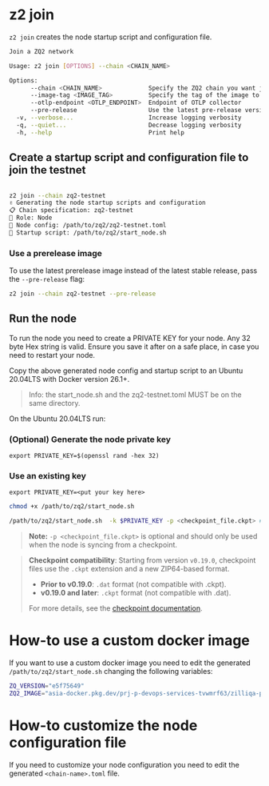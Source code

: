 # z2 join

`z2 join` creates the node startup script and configuration file.

```bash
Join a ZQ2 network

Usage: z2 join [OPTIONS] --chain <CHAIN_NAME>

Options:
      --chain <CHAIN_NAME>             Specify the ZQ2 chain you want join [possible values: zq2-infratest, zq2-devnet, zq2-testnet, zq2-mainnet]
      --image-tag <IMAGE_TAG>          Specify the tag of the image to run
      --otlp-endpoint <OTLP_ENDPOINT>  Endpoint of OTLP collector
      --pre-release                    Use the latest pre-release version instead of the latest stable release
  -v, --verbose...                     Increase logging verbosity
  -q, --quiet...                       Decrease logging verbosity
  -h, --help                           Print help
```

## Create a startup script and configuration file to join the testnet

```bash

z2 join --chain zq2-testnet
✌️ Generating the node startup scripts and configuration
📋 Chain specification: zq2-testnet
👤 Role: Node
💾 Node config: /path/to/zq2/zq2-testnet.toml
💾 Startup script: /path/to/zq2/start_node.sh
```

### Use a prerelease image

To use the latest prerelease image instead of the latest stable release, pass the `--pre-release` flag:

```bash
z2 join --chain zq2-testnet --pre-release
```

## Run the node

To run the node you need to create a PRIVATE KEY for your node.
Any 32 byte Hex string is valid. Ensure you save it after on a safe place, in case you need
to restart your node.

Copy the above generated node config and startup script to an Ubuntu 20.04LTS with
Docker version 26.1+.

>Info: the start_node.sh and the zq2-testnet.toml MUST be on the same directory.

On the Ubuntu 20.04LTS run:

### (Optional) Generate the node private key

`export PRIVATE_KEY=$(openssl rand -hex 32)`

### Use an existing key

`export PRIVATE_KEY=<put your key here>`


```bash
chmod +x /path/to/zq2/start_node.sh

/path/to/zq2/start_node.sh  -k $PRIVATE_KEY -p <checkpoint_file.ckpt> # Use .dat for versions prior to v0.19.0
```
> **Note:** `-p <checkpoint_file.ckpt>` is optional and should only be used when the node is syncing from a checkpoint.

> **Checkpoint compatibility**: Starting from version `v0.19.0`, checkpoint files use the `.ckpt` extension and a new ZIP64-based format.
> -	**Prior to v0.19.0**: `.dat` format (not compatible with .ckpt).
> -	**v0.19.0 and later**: `.ckpt` format (not compatible with .dat).
> 
> For more details, see the [checkpoint documentation](../../docs/checkpoints.md).

# How-to use a custom docker image

If you want to use a custom docker image you need to edit the generated `/path/to/zq2/start_node.sh` changing the following variables:

```bash
ZQ_VERSION="e5f75649"
ZQ2_IMAGE="asia-docker.pkg.dev/prj-p-devops-services-tvwmrf63/zilliqa-public/zq2:${ZQ_VERSION}"
```

# How-to customize the node configuration file

If you need to customize your node configuration you need to edit the generated `<chain-name>.toml` file.
